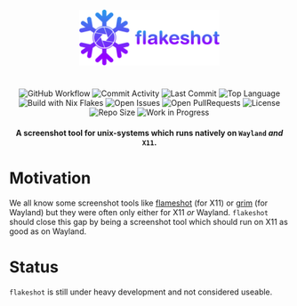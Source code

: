 <div align="center">
  <img src="assets/flakeshot.svg" alt="Flakeshot" style="margin: 25px" width="50%"/>

  ![GitHub Workflow]
  ![Commit Activity]
  ![Last Commit]
  ![Top Language]
  ![Build with Nix Flakes]
  ![Open Issues]
  ![Open PullRequests]
  ![License]
  ![Repo Size]
  ![Work in Progress]

  #### A screenshot tool for unix-systems which runs natively on `Wayland` *and* `X11`.
</div>

# Motivation
We all know some screenshot tools like [flameshot] (for X11) or [grim] (for Wayland) but they
were often only either for X11 *or* Wayland. `flakeshot` should close this gap by being a screenshot
tool which should run on X11 as good as on Wayland.

# Status
`flakeshot` is still under heavy development and not considered useable.

<!-----------------------{ Links }---------------------------->

[flameshot]: https://github.com/flameshot-org/flameshot
[grim]: https://sr.ht/~emersion/grim/

<!-----------------------{ Badges }--------------------------->

[GitHub Workflow]: https://github.com/eneoli/flakeshot/actions/workflows/ci.yml/badge.svg
[Commit Activity]: https://img.shields.io/github/commit-activity/m/eneoli/flakeshot/main
[Last Commit]: https://img.shields.io/github/last-commit/eneoli/flakeshot
[Top Language]: https://img.shields.io/github/languages/top/eneoli/flakeshot
[Build with Nix Flakes]: https://img.shields.io/badge/build_with-Nix_Flakes-blue
[Open Issues]: https://img.shields.io/github/issues/eneoli/flakeshot
[Open PullRequests]: https://img.shields.io/github/issues-pr/eneoli/flakeshot
[License]: https://img.shields.io/github/license/eneoli/flakeshot
[Repo Size]: https://img.shields.io/github/repo-size/eneoli/flakeshot
[Work in Progress]: https://img.shields.io/badge/WORK_IN_PROGRESS-red
